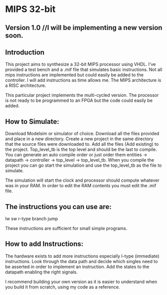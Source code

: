 # MIPS 32-bit 

Version 1.0 //I will be implementing a new version soon.
------------------------------------------------------------------------------------------------------------------------

Introduction
------------------------------------------------------------------------------------------------------------------------
This project aims to synthesize a 32-bit MIPS processor using VHDL.
I've provided a test bench and a .mif file that simulates basic instructions. Not all mips instructions are implemented but could easily be added to the controller. I will add instructions as time allows me. The MIPS architecture is a RISC architecture.

This particular project implements the multi-cycled version. The processor is not ready to be programmed to an FPGA but the code could easily be added.

How to Simulate:
------------------------------------------------------------------------------------------------------------------------

Download Modelsim or simulator of choice. Download all the files provided and place in a new directory. Create a new project in the same directory that the source files were downloaded to. Add all the files (Add existing) to the project. Top_level_tb is the top level and should be the last to compile. You can generate an auto compile order or just order them entities -> datapath -> controller -> top_level -> top_level_tb. When you compile the project you can go start the simulation and use the top_level_tb as the file to simulate. 

The simulation will start the clock and processor should compute whatever was in your RAM. In order to edit the RAM contents you must edit the .mif file. 

The instructions you can use are:
------------------------------------------------------------------------------------------------------------------------

lw
sw
r-type
branch
jump

These instructions are sufficient for small simple programs.

How to add Instructions:
------------------------------------------------------------------------------------------------------------------------

The hardware exists to add more instructions especially I-type (immediate) instructions. Look through the data path and decide which singles need to be asserted in order to implement an instruction. Add the states to the datapath enabling the right signals.

I recommend building your own version as it is easier to understand when you build it from scratch, using my code as a reference.
